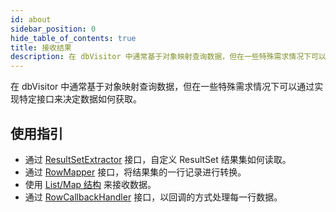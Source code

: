 ```yaml
---
id: about
sidebar_position: 0
hide_table_of_contents: true
title: 接收结果
description: 在 dbVisitor 中通常基于对象映射查询数据，但在一些特殊需求情况下可以通过实现特定接口来决定数据如何获取。
---
```


在 dbVisitor 中通常基于对象映射查询数据，但在一些特殊需求情况下可以通过实现特定接口来决定数据如何获取。

## 使用指引

- 通过 [ResultSetExtractor](./for_extractor) 接口，自定义 ResultSet 结果集如何读取。
- 通过 [RowMapper](./for_mapper) 接口，将结果集的一行记录进行转换。
- 使用 [List/Map 结构](./for_map) 来接收数据。
- 通过 [RowCallbackHandler](./row_callback) 接口，以回调的方式处理每一行数据。
